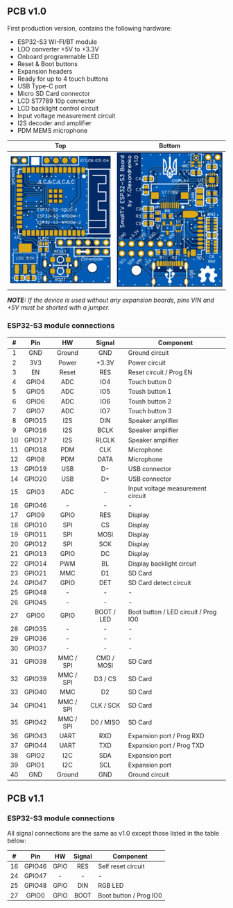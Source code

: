 <h2>PCB v1.0</h2>

First production version, contains the following hardware:
- ESP32-S3 WI-FI/BT module
- LDO converter +5V to +3.3V
- Onboard programmable LED
- Reset & Boot buttons
- Expansion headers
- Ready for up to 4 touch buttons
- USB Type-C port
- Micro SD Card connector
- LCD ST7789 10p connector
- LCD backlight control circuit
- Input voltage measurement circuit
- I2S decoder and amplifier
- PDM MEMS microphone

Top|Bottom
-|-
<img src="v1.0/SmallTV-ESP32-S3-Board-v1.0_PhotoTop.svg" width="480px">|<img src="v1.0/SmallTV-ESP32-S3-Board-v1.0_PhotoBottom.svg" width="480px">

***NOTE:** If the device is used without any expansion boards, pins VIN and +5V must be shorted with a jumper.*

<h3>ESP32-S3 module connections</h3>

#|Pin|HW|Signal|Component
:-:|:-:|:-:|:-:|-
1|GND|Ground|GND|Ground circuit
2|3V3|Power|+3.3V|Power circuit
3|EN|Reset|RES|Reset circuit / Prog EN
4|GPIO4|ADC|IO4|Touch button 0
5|GPIO5|ADC|IO5|Toush button 1
6|GPIO6|ADC|IO6|Toush button 2
7|GPIO7|ADC|IO7|Touch button 3
8|GPIO15|I2S|DIN|Speaker amplifier
9|GPIO16|I2S|BCLK|Speaker amplifier
10|GPIO17|I2S|RLCLK|Speaker amplifier
11|GPIO18|PDM|CLK|Microphone
12|GPIO8|PDM|DATA|Microphone
13|GPIO19|USB|D-|USB connector
14|GPIO20|USB|D+|USB connector
15|GPIO3|ADC|-|Input voltage measurement circuit
16|GPIO46|-|-|-
17|GPIO9|GPIO|RES|Display
18|GPIO10|SPI|CS|Display
19|GPIO11|SPI|MOSI|Display
20|GPIO12|SPI|SCK|Display
21|GPIO13|GPIO|DC|Display
22|GPIO14|PWM|BL|Display backlight circuit
23|GPIO21|MMC|D1|SD Card
24|GPIO47|GPIO|DET|SD Card detect circuit
25|GPIO48|-|-|-
26|GPIO45|-|-|-
27|GPIO0|GPIO|BOOT / LED|Boot button / LED circuit / Prog IO0
28|GPIO35|-|-|-
29|GPIO36|-|-|-
30|GPIO37|-|-|-
31|GPIO38|MMC / SPI|CMD / MOSI|SD Card
32|GPIO39|MMC / SPI|D3 / CS|SD Card
33|GPIO40|MMC|D2|SD Card
34|GPIO41|MMC / SPI|CLK / SCK|SD Card
35|GPIO42|MMC / SPI|D0 / MISO|SD Card
36|GPIO43|UART|RXD|Expansion port / Prog RXD
37|GPIO44|UART|TXD|Expansion port / Prog TXD
38|GPIO2|I2C|SDA|Expansion port
39|GPIO1|I2C|SCL|Expansion port
40|GND|Ground|GND|Ground circuit

<h2>PCB v1.1</h2>

<h3>ESP32-S3 module connections</h3>

All signal connections are the same as v1.0 except those listed in the table below:

#|Pin|HW|Signal|Component
:-:|:-:|:-:|:-:|-
16|GPIO46|GPIO|RES|Self reset circuit
24|GPIO47|-|-|-
25|GPIO48|GPIO|DIN|RGB LED
27|GPIO0|GPIO|BOOT|Boot button / Prog IO0
